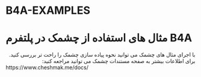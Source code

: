 # B4A-EXAMPLES
# مثال های استفاده از چشمک در پلتفرم B4A
<div dir="rtl">
با اجرای مثال های چشمک می توانید نحوه پیاده سازی چشمک را راحت تر بررسی کنید. برای اطلاعات بیشتر به صفحه مستندات چشمک می توانید مراجعه کنید:
</div>
https://www.cheshmak.me/docs/
